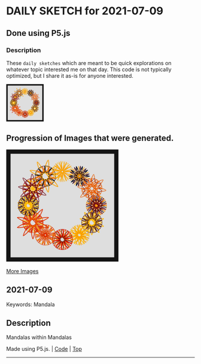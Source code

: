 # DAILY SKETCH for 2021-07-09

## Done using P5.js

### Description

These `daily sketches` which are meant to be quick explorations     on whatever topic interested me on that day. This code is not typically optimized, but I share it as-is     for anyone interested.

<img src = 'images/keep_2021-07-14-21-21-09.png' width = '100'> 

## Progression of Images that were generated.

<img src = 'images/keep_2021-07-14-21-21-09.png' width = '300'> 


[More Images](2021-07-09/images) 


 ## 2021-07-09
Keywords: Mandala
 

## Description 

 Mandalas within Mandalas
 

Made using P5.js. | [Code](2021/2021-07-09/) | [Top](#daily-sketches) 

-----

